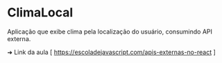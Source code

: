 # ClimaLocal
Aplicação que exibe clima pela localização do usuário, consumindo API externa. 

➜ Link da aula [ https://escoladejavascript.com/apis-externas-no-react ]
